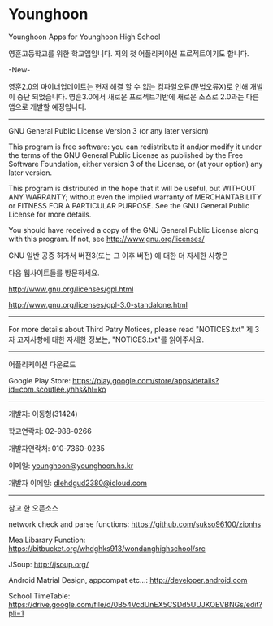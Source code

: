# Younghoon

Younghoon Apps for Younghoon High School

영훈고등학교를 위한 학교앱입니다.
저의 첫 어플리케이션 프로젝트이기도 합니다.

-New-

영훈2.0의 마이너업데이트는 현재 해결 할 수 없는 컴파일오류(문법오류X)로 인해 개발이 중단 되었습니다.
영훈3.0에서 새로운 프로젝트기반에 새로운 소스로 2.0과는 다른 앱으로 개발할 예정입니다.

-----------------
GNU General Public License Version 3 (or any later version)

This program is free software: you can redistribute it and/or modify it under the terms of the GNU General Public License as published by the Free Software Foundation, either version 3 of the License, or (at your option) any later version.

This program is distributed in the hope that it will be useful, but WITHOUT ANY WARRANTY; without even the implied warranty of MERCHANTABILITY or FITNESS FOR A PARTICULAR PURPOSE. See the GNU General Public License for more details.

You should have received a copy of the GNU General Public License along with this program. If not, see http://www.gnu.org/licenses/

GNU 일반 공중 허가서 버전3(또는 그 이후 버전) 에 대한 더 자세한 사항은

다음 웹사이트들를 방문하세요. 

http://www.gnu.org/licenses/gpl.html

http://www.gnu.org/licenses/gpl-3.0-standalone.html

-----------------
For more details about Third Patry Notices, please read "NOTICES.txt" 제 3자 고지사항에 대한 자세한 정보는, "NOTICES.txt"를 읽어주세요.

---------------

어플리케이션 다운로드

Google Play Store: https://play.google.com/store/apps/details?id=com.scoutlee.yhhs&hl=ko

----------------

개발자: 이동형(31424)

학교연락처: 02-988-0266

개발자연락처: 010-7360-0235

이메일: younghoon@younghoon.hs.kr

개발자 이메일: dlehdgud2380@icloud.com

-----------------
참고 한 오픈소스

network check and parse functions: https://github.com/sukso96100/zionhs

MealLibarary Function: https://bitbucket.org/whdghks913/wondanghighschool/src

JSoup: http://jsoup.org/

Android Matrial Design, appcompat etc...: http://developer.android.com

School TimeTable: https://drive.google.com/file/d/0B54VcdUnEX5CSDd5UUJKOEVBNGs/edit?pli=1




